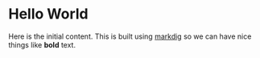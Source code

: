 # Hello World

Here is the initial content. This is built using [markdig](https://github.com/xoofx/markdig) so we can have nice things like **bold** text.
